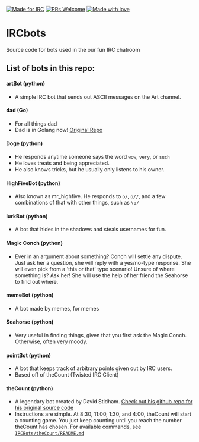 [![Made for IRC](https://img.shields.io/badge/Made%20for-IRC-brightgreen.svg)](https://www.reddit.com/r/irc/)
[![PRs Welcome](https://img.shields.io/badge/Pull%20Requests-Welcome-234bff.svg)](http://makeapullrequest.com/)
[![Made with love](https://img.shields.io/badge/Built%20with-❤-f41621.svg)](https://www.merriam-webster.com/dictionary/love)

# IRCbots
Source code for bots used in the our fun IRC chatroom

## List of bots in this repo:
#### artBot (python)
- A simple IRC bot that sends out ASCII messages on the Art channel.
#### dad (Go)
- For all things dad
- Dad is in Golang now! [Original Repo](https://github.com/alecwest/godaddyirc.git)
#### Doge (python)
- He responds anytime someone says the word `wow`, `very`, or `such`
- He loves treats and being appreciated.
- He also knows tricks, but he usually only listens to his owner.
#### HighFiveBot (python)
- Also known as mr_highfive. He responds to `o/`, `o//`, and a few combinations of that with other things, such as `\o/`
#### lurkBot (python)
- A bot that hides in the shadows and steals usernames for fun.
#### Magic Conch (python)
- Ever in an argument about something? Conch will settle any dispute. Just ask her a question, she will reply with a yes/no-type response. She will even pick from a 'this or that' type scenario! Unsure of where something is? Ask her! She will use the help of her friend the Seahorse to find out where.
#### memeBot (python)
- A bot made by memes, for memes
#### Seahorse (python)
- Very useful in finding things, given that you first ask the Magic Conch. Otherwise, often very moody.
#### pointBot (python)
- A bot that keeps track of arbitrary points given out by IRC users.
- Based off of theCount (Twisted IRC Client)
#### theCount (python)
- A legendary bot created by David Stidham. [Check out his github repo for his original source code](https://github.com/dstidham23/countBot)
- Instructions are simple. At 8:30, 11:00, 1:30, and 4:00, theCount will start a counting game. You just keep counting until you reach the number theCount has chosen. For available commands, see [`IRCBots/theCount/README.md`](theCount/README.md)
